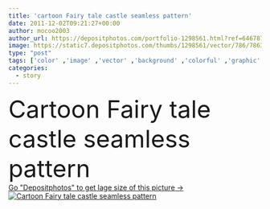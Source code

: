 ```yaml
---
title: 'cartoon Fairy tale castle seamless pattern'
date: 2011-12-02T09:21:27+00:00
author: mocoo2003
author_url: https://depositphotos.com/portfolio-1298561.html?ref=64678756
image: https://static7.depositphotos.com/thumbs/1298561/vector/786/7863265/api_thumb_450.jpg?forcejpeg=true
type: "post"
tags: ['color' ,'image' ,'vector' ,'background' ,'colorful' ,'graphic' ,'element' ,'illustration' ,'beautiful' ,'decoration' ,'decor' ,'beauty' ,'texture' ,'cute' ,'pattern' ,'frame' ,'retro' ,'cartoon' ,'flag' ,'seamless' ,'character' ,'comic' ,'backdrop' ,'fantasy' ,'architecture' ,'building' ,'house' ,'tower' ,'home' ,'dream' ,'fingers' ,'church' ,'wallpaper' ,'gothic' ,'fairytale' ,'fairy' ,'tale' ,'princess' ,'state' ,'king' ,'fiction' ,'wrapper' ,'story' ,'medieval' ,'fable' ,'renaissance' ,'castle' ,'kingdom' ,'fortress' ,'stronghold' ]
categories: 
  - story
---
```

<div aling="center">
            <font size="60"> Cartoon Fairy tale castle seamless pattern</font>   
</div>
<div>
    <a href='https://static7.depositphotos.com/thumbs/1298561/vector/786/7863265/api_thumb_450.jpg?forcejpeg=true?ref=64678756' target=_blank > Go "Depositphotos" to get lage size of this picture ->
        <img href='https://static7.depositphotos.com/thumbs/1298561/vector/786/7863265/api_thumb_450.jpg?forcejpeg=true?ref=64678756' src='https://static7.depositphotos.com/1298561/786/v/950/depositphotos_7863265-stock-illustration-cartoon-fairy-tale-castle-seamless.jpg?forcejpeg=true' alt='Cartoon Fairy tale castle seamless pattern' >
    </a>
</div>
